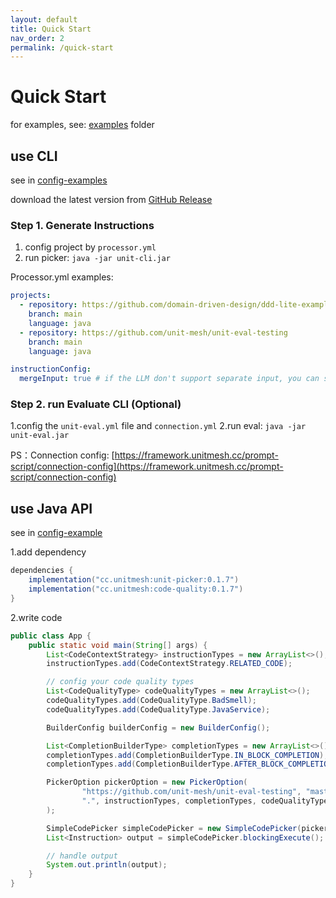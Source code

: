 ```yaml
---
layout: default
title: Quick Start
nav_order: 2
permalink: /quick-start
---
```


# Quick Start

for examples, see: [examples](https://github.com/unit-mesh/unit-eval/tree/master/examples) folder

## use CLI

see in [config-examples](https://github.com/unit-mesh/unit-eval/tree/master/examples/config-examples/)

download the latest version from [GitHub Release](https://github.com/unit-mesh/unit-eval/releases)

### Step 1. Generate Instructions

1. config project by `processor.yml`
2. run picker: `java -jar unit-cli.jar`

Processor.yml examples:

```yaml
projects:
  - repository: https://github.com/domain-driven-design/ddd-lite-example
    branch: main
    language: java
  - repository: https://github.com/unit-mesh/unit-eval-testing
    branch: main
    language: java

instructionConfig:
  mergeInput: true # if the LLM don't support separate input, you can set it to true, will merge input to instruction.  
```

### Step 2. run Evaluate CLI (Optional)

1.config the `unit-eval.yml` file and `connection.yml`
2.run eval: `java -jar unit-eval.jar`

PS：Connection config: [https://framework.unitmesh.cc/prompt-script/connection-config](https://framework.unitmesh.cc/prompt-script/connection-config)

## use Java API

see in [config-example](examples/project-example/)

1.add dependency

```groovy
dependencies {
    implementation("cc.unitmesh:unit-picker:0.1.7")
    implementation("cc.unitmesh:code-quality:0.1.7")
}
```

2.write code
```java
public class App {
    public static void main(String[] args) {
        List<CodeContextStrategy> instructionTypes = new ArrayList<>();
        instructionTypes.add(CodeContextStrategy.RELATED_CODE);

        // config your code quality types
        List<CodeQualityType> codeQualityTypes = new ArrayList<>();
        codeQualityTypes.add(CodeQualityType.BadSmell);
        codeQualityTypes.add(CodeQualityType.JavaService);

        BuilderConfig builderConfig = new BuilderConfig();

        List<CompletionBuilderType> completionTypes = new ArrayList<>();
        completionTypes.add(CompletionBuilderType.IN_BLOCK_COMPLETION);
        completionTypes.add(CompletionBuilderType.AFTER_BLOCK_COMPLETION);

        PickerOption pickerOption = new PickerOption(
                "https://github.com/unit-mesh/unit-eval-testing", "master", "java",
                ".", instructionTypes, completionTypes, codeQualityTypes, builderConfig
        );

        SimpleCodePicker simpleCodePicker = new SimpleCodePicker(pickerOption);
        List<Instruction> output = simpleCodePicker.blockingExecute();

        // handle output
        System.out.println(output);
    }
}
```

